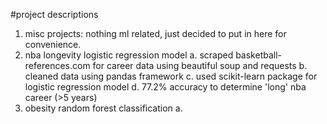 #project descriptions

1. misc projects: nothing ml related, just decided to put in here for convenience.
2. nba longevity logistic regression model
  a. scraped basketball-references.com for career data using beautiful soup and requests
  b. cleaned data using pandas framework
  c. used scikit-learn package for logistic regression model
  d. 77.2% accuracy to determine 'long' nba career (>5 years)
3. obesity random forest classification
   a. 
  


